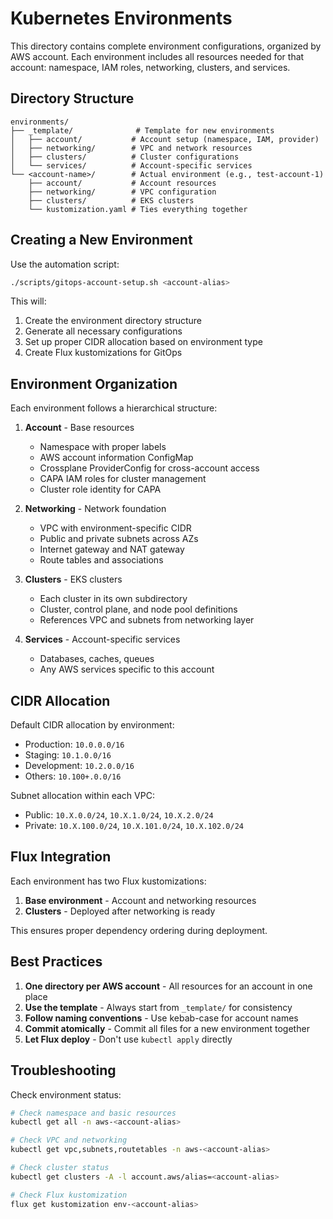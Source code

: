 # Kubernetes Environments

This directory contains complete environment configurations, organized by AWS account. Each environment includes all resources needed for that account: namespace, IAM roles, networking, clusters, and services.

## Directory Structure

```
environments/
├── _template/              # Template for new environments
│   ├── account/           # Account setup (namespace, IAM, provider)
│   ├── networking/        # VPC and network resources
│   ├── clusters/          # Cluster configurations
│   └── services/          # Account-specific services
└── <account-name>/        # Actual environment (e.g., test-account-1)
    ├── account/           # Account resources
    ├── networking/        # VPC configuration
    ├── clusters/          # EKS clusters
    └── kustomization.yaml # Ties everything together
```

## Creating a New Environment

Use the automation script:
```bash
./scripts/gitops-account-setup.sh <account-alias>
```

This will:
1. Create the environment directory structure
2. Generate all necessary configurations
3. Set up proper CIDR allocation based on environment type
4. Create Flux kustomizations for GitOps

## Environment Organization

Each environment follows a hierarchical structure:

1. **Account** - Base resources
   - Namespace with proper labels
   - AWS account information ConfigMap
   - Crossplane ProviderConfig for cross-account access
   - CAPA IAM roles for cluster management
   - Cluster role identity for CAPA

2. **Networking** - Network foundation
   - VPC with environment-specific CIDR
   - Public and private subnets across AZs
   - Internet gateway and NAT gateway
   - Route tables and associations

3. **Clusters** - EKS clusters
   - Each cluster in its own subdirectory
   - Cluster, control plane, and node pool definitions
   - References VPC and subnets from networking layer

4. **Services** - Account-specific services
   - Databases, caches, queues
   - Any AWS services specific to this account

## CIDR Allocation

Default CIDR allocation by environment:
- Production: `10.0.0.0/16`
- Staging: `10.1.0.0/16`
- Development: `10.2.0.0/16`
- Others: `10.100+.0.0/16`

Subnet allocation within each VPC:
- Public: `10.X.0.0/24`, `10.X.1.0/24`, `10.X.2.0/24`
- Private: `10.X.100.0/24`, `10.X.101.0/24`, `10.X.102.0/24`

## Flux Integration

Each environment has two Flux kustomizations:
1. **Base environment** - Account and networking resources
2. **Clusters** - Deployed after networking is ready

This ensures proper dependency ordering during deployment.

## Best Practices

1. **One directory per AWS account** - All resources for an account in one place
2. **Use the template** - Always start from `_template/` for consistency
3. **Follow naming conventions** - Use kebab-case for account names
4. **Commit atomically** - Commit all files for a new environment together
5. **Let Flux deploy** - Don't use `kubectl apply` directly

## Troubleshooting

Check environment status:
```bash
# Check namespace and basic resources
kubectl get all -n aws-<account-alias>

# Check VPC and networking
kubectl get vpc,subnets,routetables -n aws-<account-alias>

# Check cluster status
kubectl get clusters -A -l account.aws/alias=<account-alias>

# Check Flux kustomization
flux get kustomization env-<account-alias>
```